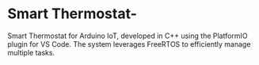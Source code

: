 # Smart Thermostat-
Smart Thermostat for Arduino IoT, developed in C++ using the PlatformIO plugin for VS Code. The system leverages FreeRTOS to efficiently manage multiple tasks.
